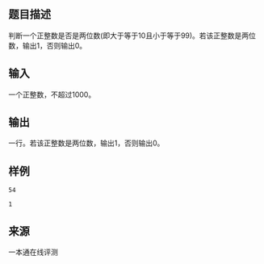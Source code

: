 ## 题目描述

判断一个正整数是否是两位数(即大于等于10且小于等于99)。若该正整数是两位数，输出1，否则输出0。

## 输入

一个正整数，不超过1000。

## 输出

一行。若该正整数是两位数，输出1，否则输出0。

## 样例

```input1
54
```

```output1
1
```


 ## 来源

 一本通在线评测 